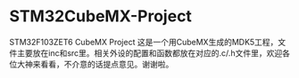 # STM32CubeMX-Project
STM32F103ZET6 CubeMX Project
这是一个用CubeMX生成的MDK5工程，文件主要放在inc和src里。相关外设的配置和函数都放在对应的.c/.h文件里，欢迎各位大神来看看，不介意的话提点意见。谢谢啦。
